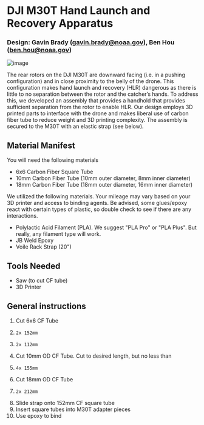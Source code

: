 # DJI M30T Hand Launch and Recovery Apparatus
### Design: Gavin Brady (gavin.brady@noaa.gov), Ben Hou (ben.hou@noaa.gov)
![image](https://github.com/NMML/MML-UAS-Engineering/assets/121899745/13031261-2cdb-4ec1-b81a-dd8a2328c3b4)

The rear rotors on the DJI M30T are downward facing (i.e. in a pushing configuration) and in close proximity to the belly of the drone. This configuration makes hand launch and recovery (HLR) dangerous as there is little to no separation between the rotor and the catcher’s hands. To address this, we developed an assembly that provides a handhold that provides sufficient separation from the rotor to enable HLR.
Our design employs 3D printed parts to interface with the drone and makes liberal use of carbon fiber tube to reduce weight and 3D printing complexity.  The assembly is secured to the M30T with an elastic strap (see below). 

## Material Manifest
You will need the following materials
- 6x6 Carbon Fiber Square Tube
- 10mm Carbon Fiber Tube (10mm outer diameter, 8mm inner diameter)
- 18mm Carbon Fiber Tube (18mm outer diameter, 16mm inner diameter)

We utilized the following materials. Your mileage may vary based on your 3D printer and access to binding agents. Be advised, some glues/epoxy react with certain types of plastic, so double check to see if there are any interactions.
- Polylactic Acid Filament (PLA). We suggest "PLA Pro" or "PLA Plus". But really, any filament type will work. 
- JB Weld Epoxy 
- Voile Rack Strap (20")

## Tools Needed
- Saw (to cut CF tube)
- 3D Printer

## General instructions
1. Cut 6x6 CF Tube
2.     2x 152mm
3.     2x 112mm
4. Cut 10mm OD CF Tube. Cut to desired length, but no less than
5.     4x 155mm
6. Cut 18mm OD CF Tube
7.     2x 212mm
8. Slide strap onto 152mm CF square tube
9. Insert square tubes into M30T adapter pieces
10. Use epoxy to bind

